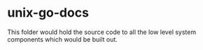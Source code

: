 # unix-go-docs

This folder would hold the source code to all the low level system components which would be built out.
